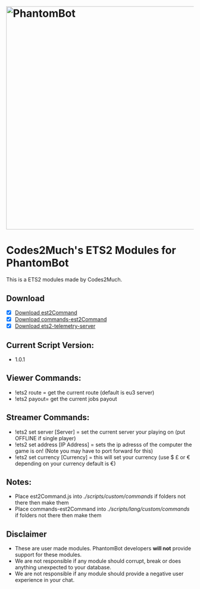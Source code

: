 # <img alt="PhantomBot" src="https://phantombot.tv/img/new-logo-dark-v2.png" width="600px"/>

# Codes2Much's ETS2 Modules for PhantomBot
This is a ETS2 modules made by Codes2Much.

## Download
- [x] [Download est2Command](/custom/commands/est2Command/est2Command.js?raw=true "est2Command")
- [x] [Download commands-est2Command](/lang/english/custom/commands/commands-ets2Command.js?raw=true "commands-est2Command")
- [x] [Download ets2-telemetry-server](/external/ets2-telemetry-server.zip?raw=true "ets2-telemetry-server")

## Current Script Version:
- 1.0.1

## Viewer Commands:
- !ets2 route = get the current route (default is eu3 server)
- !ets2 payout= get the current jobs payout

## Streamer Commands:
- !ets2 set server [Server] = set the current server your playing on (put OFFLINE if single player)
- !ets2 set address [IP Address] = sets the ip adresss of the computer the game is on! (Note you may have to port forward for this)
- !ets2 set currency [Currency] = this will set your currency (use $ £ or € depending on your currency default is €)

## Notes:
- Place est2Command.js into *./scripts/custom/commands* if folders not there then make them
- Place commands-est2Command into *./scripts/lang/custom/commands* if folders not there then make them

## Disclaimer
- These are user made modules. PhantomBot developers **will not** provide support for these modules.
- We are not responsible if any module should corrupt, break or does anything unexpected to your database.
- We are not responsible if any module should provide a negative user experience in your chat.
